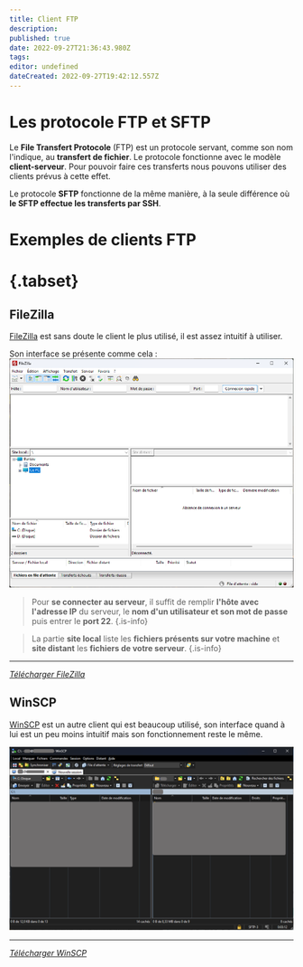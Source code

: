 ```yaml
---
title: Client FTP
description: 
published: true
date: 2022-09-27T21:36:43.980Z
tags: 
editor: undefined
dateCreated: 2022-09-27T19:42:12.557Z
---
```


# Les protocole FTP et SFTP

Le **File Transfert Protocole** (FTP) est un protocole servant, comme son nom l'indique, au **transfert de fichier**. Le protocole fonctionne avec le modèle **client-serveur**. Pour pouvoir faire ces transferts nous pouvons utiliser des clients prévus à cette effet.

Le protocole **SFTP** fonctionne de la même manière, à la seule différence où **le SFTP effectue les transferts par SSH**.


# Exemples de clients FTP
# {.tabset}
## FileZilla

[FileZilla](https://filezilla-project.org/) est sans doute le client le plus utilisé, il est assez intuitif à utiliser.

Son interface se présente comme cela :
![filezilla.png](/img/filezilla.png)

> Pour **se connecter au serveur**, il suffit de remplir **l'hôte avec l'adresse IP** du serveur, le **nom d'un utilisateur et son mot de passe** puis entrer le **port 22**.
{.is-info}

> La partie **site local** liste les **fichiers présents sur votre machine** et **site distant** les **fichiers de votre serveur**.
{.is-info}

---
[*Télécharger FileZilla*](https://filezilla-project.org/)
## WinSCP

[WinSCP](https://winscp.net/eng/index.php) est un autre client qui est beaucoup utilisé, son interface quand à lui est un peu moins intuitif mais son fonctionnement reste le même.

![winscp.png](/img/winscp.png)

---
[*Télécharger WinSCP*](https://winscp.net/eng/index.php)